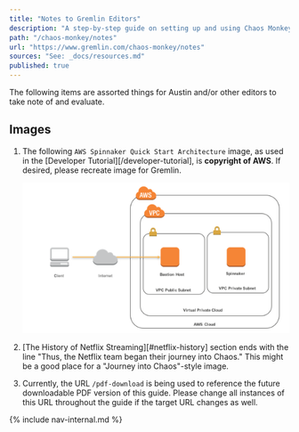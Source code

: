 ```yaml
---
title: "Notes to Gremlin Editors"
description: "A step-by-step guide on setting up and using Chaos Monkey with AWS, and also explores specific scenarios in which Chaos Monkey may (or may not) be relevant."
path: "/chaos-monkey/notes"
url: "https://www.gremlin.com/chaos-monkey/notes"
sources: "See: _docs/resources.md"
published: true
---
```


The following items are assorted things for Austin and/or other editors to take note of and evaluate.

## Images

1. The following `AWS Spinnaker Quick Start Architecture` image, as used in the [Developer Tutorial][/developer-tutorial], is **copyright of AWS**.  If desired, please recreate image for Gremlin.

    ![developer-tutorial-aws-spinnaker-quick-start-architecture](../images/developer-tutorial-aws-spinnaker-quick-start-architecture.png 'AWS Spinnaker Quick Start Architecture')

2. [The History of Netflix Streaming][#netflix-history] section ends with the line "Thus, the Netflix team began their journey into Chaos."  This might be a good place for a "Journey into Chaos"-style image.
3. Currently, the URL `/pdf-download` is being used to reference the future downloadable PDF version of this guide.  Please change all instances of this URL throughout the guide if the target URL changes as well.

{% include nav-internal.md %}